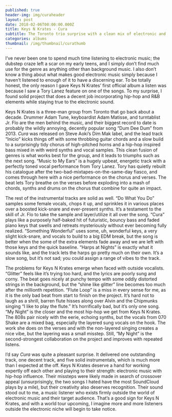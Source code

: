 ```yaml
---
published: true
header-img: img/curaheader
layout: post
date: 2018-02-06T00:00:00.000Z
title: Keys N Krates - Cura
subtitle: The Toronto trio surprise with a clean mix of electronic and hip-hop
categories: albums
thumbnail: /img/thumbnail/curathumb
---
```

<p>I&rsquo;ve never been one to spend much time listening to electronic music; the dubstep craze left a scar on my early teens, and I simply don&rsquo;t find much use for the genre as anything other than background music. I also don&rsquo;t know a thing about what makes good electronic music simply because I haven&rsquo;t listened to enough of it to have a discerning ear. To be totally honest, the only reason I gave Keys N Krates&rsquo; first official album a listen was because I saw a Tory Lanez feature on one of the songs. To my surprise, I found solid project that does a decent job incorporating hip-hop and R&amp;B elements while staying true to the electronic sound.</p>
<p>Keys N Krates is a three-man group from Toronto that go back about a decade. Drummer Adam Tune, keyboardist Adam Matisse, and turntablist Jr. Flo are the men behind the music, and their biggest record to date is probably the wildly annoying, decently popular song &ldquo;Dum Dee Dum&rdquo; from 2013. <em>Cura </em>was released on Steve Aoki&rsquo;s Dim Mak label, and the lead track &ldquo;Inicio&rdquo; kicks things off with some throbbing guitar chords and a slow build to a surprisingly tidy chorus of high-pitched horns and a hip-hop inspired bass mixed in with weird synths and vocal samples. This clean fusion of genres is what works best for the group, and it leads to triumphs such as the next song. &ldquo;Music to My Ears&rdquo; is a hugely upbeat, energetic track with a perfectly toned vocal performance from Tory Lanez. Tory has quietly rebuilt his catalogue after the two-bad-mixtapes-on-the-same-day fiasco, and comes through here with a nice performance on the chorus and verses. The beat lets Tory breathe on the verses before exploding into a mash of chords, synths and drums on the chorus that combine for quite an impact.</p>
<p>The rest of the instrumental tracks are solid as well. &ldquo;Do What You Do&rdquo; samples some female vocals, chops it up, and sprinkles it in various places over a boosted kick-snare and ever-present synths. It&rsquo;s a testament to the skill of Jr. Flo to take the sample and layer/utilize it all over the song. &ldquo;Cura&rdquo; plays like a purposely half-baked hit of futuristic, bouncy bass and faded piano keys that swells and retreats mysteriously without ever becoming fully realized. &ldquo;Something Wonderful&rdquo; uses some, uh, wonderful keys, a very slight kick-snare, and vocals to build to a big EDM break, but the song is better when the some of the extra elements fade away and we are left with those keys and the quick baseline. &ldquo;Harps at Nights&rdquo; is exactly what it sounds like, and the track lets the harps go pretty much on their own. It&rsquo;s a slow song, but it&rsquo;s not sad; you could assign a range of vibes to the track.</p>
<p>The problems for Keys N Krates emerge when faced with outside vocalists. &ldquo;Glitter&rdquo; feels like it&rsquo;s trying too hard, and the lyrics are poorly sung and corny. The beat goes nicely at punchy tempo with some oddly distorted strings in the background, but the &ldquo;shine like glitter&rdquo; line becomes too much after the millionth repetition. &ldquo;Flute Loop&rdquo; is a miss in every sense for me, as it is the only bad beat from start to finish on the project. It&rsquo;s hard not to laugh as a shrill, barren flute hisses along over Alvin and the Chipmunks singing &ldquo;I like to play the flute.&rdquo; It&rsquo;s horrifically bad, but it&rsquo;s only one song. &ldquo;My Night&rdquo; is the closer and the most hip-hop we get from Keys N Krates. The 808s pair nicely with the eerie, echoing synths, but the vocals from 070 Shake are a mixed bag, especially the layered sung vocals on the hook. The work she does on the verses and with the non-layered singing creates a nice vibe, but the layering was a small misstep. Still, &ldquo;My Night&rdquo; is the second-strongest collaboration on the project and improves with repeated listens.</p>
<p>I&rsquo;d say <em>Cura </em>was quite a pleasant surprise. It delivered one outstanding track, one decent track, and five solid instrumentals, which is much more than I expected at the off. Keys N Krates deserve a hand for working expertly off each other and playing to their strength: electronic music with hip-hop influence. Their missteps were likely made in search of crossover appeal (unsurprisingly, the two songs I hated have the most SoundCloud plays by a mile), but their creativity also deserves recognition. Their sound stood out to me, a music listener who exists firmly outside the world of electronic music and their target audience. That&rsquo;s a good sign for Keys N Krates, and with a world tour upcoming, I imagine more and more listeners outside the electronic niche will begin to take notice.</p>
